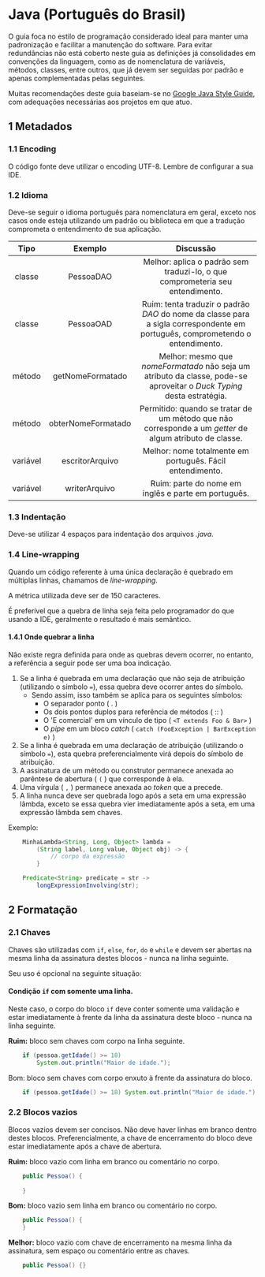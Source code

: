 # Java (Português do Brasil)

O guia foca no estilo de programação considerado ideal para manter uma padronização e facilitar a manutenção do software. Para evitar redundâncias não está coberto neste guia as definições já consolidades em convenções da linguagem, como as de nomenclatura de variáveis, métodos, classes, entre outros, que já devem ser seguidas por padrão e apenas complementadas pelas seguintes.

Muitas recomendações deste guia baseiam-se no [Google Java Style Guide](https://google.github.io/styleguide/javaguide.html#s4.1.2-blocks-k-r-style), com adequações necessárias aos projetos em que atuo.

## 1 Metadados

### 1.1 Encoding

O código fonte deve utilizar o encoding UTF-8. Lembre de configurar a sua IDE.

### 1.2 Idioma

Deve-se seguir o idioma português para nomenclatura em geral, exceto nos casos onde esteja utilizando um padrão ou biblioteca em que a tradução comprometa o entendimento de sua aplicação.

| Tipo | Exemplo | Discussão |
| :---: | :---: | :---: |
| classe | PessoaDAO | Melhor: aplica o padrão sem traduzi-lo, o que comprometeria seu entendimento. |
| classe | PessoaOAD | Ruim: tenta traduzir o padrão _DAO_ do nome da classe para a sigla correspondente em português, comprometendo o entendimento. |
| método | getNomeFormatado | Melhor: mesmo que _nomeFormatado_ não seja um atributo da classe, pode-se aproveitar o _Duck Typing_ desta estratégia. |
| método | obterNomeFormatado | Permitido: quando se tratar de um método que não corresponde a um _getter_ de algum atributo de classe. |
| variável | escritorArquivo | Melhor: nome totalmente em português. Fácil entendimento. |
| variável | writerArquivo | Ruim: parte do nome em inglês e parte em português. |

### 1.3 Indentação

Deve-se utilizar 4 espaços para indentação dos arquivos _.java_.

### 1.4 Line-wrapping

Quando um código referente à uma única declaração é quebrado em múltiplas linhas, chamamos de _line-wrapping_.

A métrica utilizada deve ser de 150 caracteres.

É preferível que a quebra de linha seja feita pelo programador do que usando a IDE, geralmente o resultado é mais semântico.

#### 1.4.1 Onde quebrar a linha

Não existe regra definida para onde as quebras devem ocorrer, no entanto, a referência a seguir pode ser uma boa indicação.

1. Se a linha é quebrada em uma declaração que não seja de atribuição (utilizando o símbolo `=`), essa quebra deve ocorrer antes do símbolo.
    - Sendo assim, isso também se aplica para os seguintes símbolos:
        - O separador ponto ( . )
        - Os dois pontos duplos para referência de métodos ( :: )
        - O 'E comercial' em um vínculo de tipo ( `<T extends Foo & Bar>` )
        - O _pipe_ em um bloco _catch_ ( `catch (FooException | BarException e)` )
2. Se a linha é quebrada em uma declaração de atribuição (utilizando o símbolo `=`), esta quebra preferencialmente virá depois do símbolo de atribuição.
3. A assinatura de um método ou construtor permanece anexada ao parêntese de abertura ( `(` ) que corresponde à ela.
4. Uma vírgula ( `,` ) permanece anexada ao _token_ que a precede.
5. A linha nunca deve ser quebrada logo após a seta em uma expressão lâmbda, exceto se essa quebra vier imediatamente após a seta, em uma expressão lâmbda sem chaves.

Exemplo:

```java
    MinhaLambda<String, Long, Object> lambda =
        (String label, Long value, Object obj) -> {
            // corpo da expressão
        }

    Predicate<String> predicate = str ->
        longExpressionInvolving(str);
```

## 2 Formatação

### 2.1 Chaves

Chaves são utilizadas com `if`, `else`, `for`, `do` e `while` e devem ser abertas na mesma linha da assinatura destes blocos - nunca na linha seguinte.

Seu uso é opcional na seguinte situação:

#### Condição `if` com somente uma linha.

Neste caso, o corpo do bloco `if` deve conter somente uma validação e estar imediatamente à frente da linha da assinatura deste bloco - nunca na linha seguinte.

__Ruim:__ bloco sem chaves com corpo na linha seguinte. 

```java
    if (pessoa.getIdade() >= 18) 
        System.out.println("Maior de idade.");
```

Bom: bloco sem chaves com corpo enxuto à frente da assinatura do bloco.

```java
    if (pessoa.getIdade() >= 18) System.out.println("Maior de idade.");
``` 

### 2.2 Blocos vazios

Blocos vazios devem ser concisos. Não deve haver linhas em branco dentro destes blocos. Preferencialmente, a chave de encerramento do bloco deve estar imediatamente após a chave de abertura.

__Ruim:__ bloco vazio com linha em branco ou comentário no corpo.

```java
    public Pessoa() {
        
    }
```

__Bom:__ bloco vazio sem linha em branco ou comentário no corpo.

```java
    public Pessoa() {
    }
```

__Melhor:__ bloco vazio com chave de encerramento na mesma linha da assinatura, sem espaço ou comentário entre as chaves.

```java
    public Pessoa() {}
```